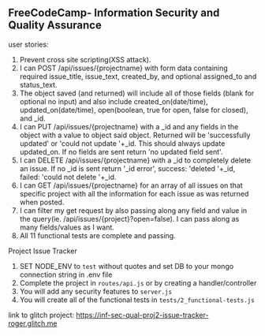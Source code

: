 **FreeCodeCamp**- Information Security and Quality Assurance
------
user stories:
1. Prevent cross site scripting(XSS attack).
2. I can POST /api/issues/{projectname} with form data containing required issue_title, issue_text, created_by, and optional assigned_to and status_text.
3. The object saved (and returned) will include all of those fields (blank for optional no input) and also include created_on(date/time), updated_on(date/time), open(boolean, true for open, false for closed), and _id.
4. I can PUT /api/issues/{projectname} with a _id and any fields in the object with a value to object said object. Returned will be 'successfully updated' or 'could not update '+_id. This should always update updated_on. If no fields are sent return 'no updated field sent'.
5. I can DELETE /api/issues/{projectname} with a _id to completely delete an issue. If no _id is sent return '_id error', success: 'deleted '+_id, failed: 'could not delete '+_id.
6. I can GET /api/issues/{projectname} for an array of all issues on that specific project with all the information for each issue as was returned when posted.
7. I can filter my get request by also passing along any field and value in the query(ie. /api/issues/{project}?open=false). I can pass along as many fields/values as I want.
8. All 11 functional tests are complete and passing.


Project Issue Tracker

1) SET NODE_ENV to `test` without quotes and set DB to your mongo connection string in .env file
2) Complete the project in `routes/api.js` or by creating a handler/controller
3) You will add any security features to `server.js`
4) You will create all of the functional tests in `tests/2_functional-tests.js`

link to glitch project:
https://inf-sec-qual-proj2-issue-tracker-roger.glitch.me


